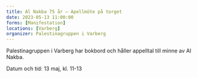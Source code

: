 ```yaml
---
title: Al Nakba 75 år – Apellmöte på torget
date: 2023-05-13 11:00:00
forms: [Manifestation]
locations: [Varberg]
organizer: Palestinagruppen i Varberg
---
```

Palestinagruppen i Varberg har bokbord och håller appelltal till minne av Al Nakba.

Datum och tid: 13 maj, kl. 11-13